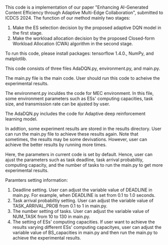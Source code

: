 This code is a implementation of our paper "Enhancing AI-Generated Content Efficiency through Adaptive Multi-Edge Collaboration", submitted to ICDCS 2024.
The function of our method mainly two stages:
1) Make the ES selection decision by the proposed adaptive DQN model in the first stage.
2) Make the workload allocation decision by the proposed Closed-form Workload Allocation (CWA) algorithm in the second stage.

To run this code, please install packages: tensorflow 1.4.0., NumPy, and matplotlib.

This code consists of three files AdaDQN.py, environment.py, and main.py.

The main.py file is the main code. User should run this code to acheive the experimental results.

The environment.py inculdes the code for MEC environment. In this file, some environment parameters such as ESs' computing capacities, task size, and transmission rate can be ajusted by user.

The AdaDQN.py includes the code for Adaptive deep reinforcement learning model. 

In addtion, some experiment results are stored in the results directory. User can run the main.py file to achieve these results again. Note that sometimes, the results may be some devivations. However, user can achieve the better results by running more times.

Here, the parameters in current code is set by default. Hence, user can ajust the parameters such as task deadline, task arrival probabiltiy, computing capacity, and the number of tasks to run the main.py to get more experimental results.

Paramters setting information: 
1) Deadline setting. User can adjust the variable value of DEADLINE in main.py. For example, when DEADLINE is set from 0.1 to 1.0 seconds.
2) Task arrival probabiltiy setting. User can adjust the variable value of TASK_ARRIVAL_PROB from 0.1 to 1 in main.py.
3) The number setting of tasks. User can adjust the variable value of NUM_TASK from 10 to 130 in main.py.
4) The setting of ESs' computing capacities. If user want to achieve the results varying different ESs' computing capacityes, user can adjust the variable value of BS_capacities in main.py and then run the main.py to achieve the experimental results.
